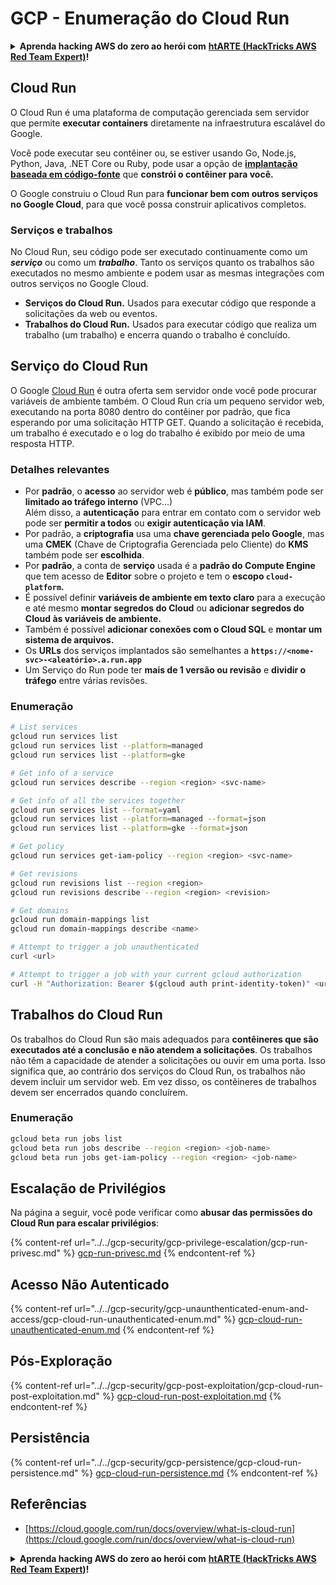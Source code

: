 # GCP - Enumeração do Cloud Run

<details>

<summary><strong>Aprenda hacking AWS do zero ao herói com</strong> <a href="https://training.hacktricks.xyz/courses/arte"><strong>htARTE (HackTricks AWS Red Team Expert)</strong></a><strong>!</strong></summary>

Outras maneiras de apoiar o HackTricks:

* Se você deseja ver sua **empresa anunciada no HackTricks** ou **baixar o HackTricks em PDF** Confira os [**PLANOS DE ASSINATURA**](https://github.com/sponsors/carlospolop)!
* Adquira o [**swag oficial PEASS & HackTricks**](https://peass.creator-spring.com)
* Descubra [**A Família PEASS**](https://opensea.io/collection/the-peass-family), nossa coleção exclusiva de [**NFTs**](https://opensea.io/collection/the-peass-family)
* **Junte-se ao** 💬 [**grupo Discord**](https://discord.gg/hRep4RUj7f) ou ao [**grupo telegram**](https://t.me/peass) ou **siga-nos** no **Twitter** 🐦 [**@hacktricks_live**](https://twitter.com/hacktricks_live)**.**
* **Compartilhe seus truques de hacking enviando PRs para o** [**HackTricks**](https://github.com/carlospolop/hacktricks) e [**HackTricks Cloud**](https://github.com/carlospolop/hacktricks-cloud) repositórios do github.

</details>

## Cloud Run <a href="#revisando-configurações-do-cloud-run" id="revisando-configurações-do-cloud-run"></a>

O Cloud Run é uma plataforma de computação gerenciada sem servidor que permite **executar containers** diretamente na infraestrutura escalável do Google.

Você pode executar seu contêiner ou, se estiver usando Go, Node.js, Python, Java, .NET Core ou Ruby, pode usar a opção de [**implantação baseada em código-fonte**](https://cloud.google.com/run/docs/deploying-source-code) que **constrói o contêiner para você.**

O Google construiu o Cloud Run para **funcionar bem com outros serviços no Google Cloud**, para que você possa construir aplicativos completos.

### Serviços e trabalhos <a href="#serviços-e-trabalhos" id="serviços-e-trabalhos"></a>

No Cloud Run, seu código pode ser executado continuamente como um _**serviço**_ ou como um _**trabalho**_. Tanto os serviços quanto os trabalhos são executados no mesmo ambiente e podem usar as mesmas integrações com outros serviços no Google Cloud.

* **Serviços do Cloud Run.** Usados para executar código que responde a solicitações da web ou eventos.
* **Trabalhos do Cloud Run.** Usados para executar código que realiza um trabalho (um trabalho) e encerra quando o trabalho é concluído.

## Serviço do Cloud Run

O Google [Cloud Run](https://cloud.google.com/run) é outra oferta sem servidor onde você pode procurar variáveis de ambiente também. O Cloud Run cria um pequeno servidor web, executando na porta 8080 dentro do contêiner por padrão, que fica esperando por uma solicitação HTTP GET. Quando a solicitação é recebida, um trabalho é executado e o log do trabalho é exibido por meio de uma resposta HTTP.

### Detalhes relevantes

* Por **padrão**, o **acesso** ao servidor web é **público**, mas também pode ser **limitado ao tráfego interno** (VPC...)\
Além disso, a **autenticação** para entrar em contato com o servidor web pode ser **permitir a todos** ou **exigir autenticação via IAM**.
* Por padrão, a **criptografia** usa uma **chave gerenciada pelo Google**, mas uma **CMEK** (Chave de Criptografia Gerenciada pelo Cliente) do **KMS** também pode ser **escolhida**.
* Por **padrão**, a conta de **serviço** usada é a **padrão do Compute Engine** que tem acesso de **Editor** sobre o projeto e tem o **escopo `cloud-platform`.**
* É possível definir **variáveis de ambiente em texto claro** para a execução e até mesmo **montar segredos do Cloud** ou **adicionar segredos do Cloud às variáveis de ambiente.**
* Também é possível **adicionar conexões com o Cloud SQL** e **montar um sistema de arquivos.**
* Os **URLs** dos serviços implantados são semelhantes a **`https://<nome-svc>-<aleatório>.a.run.app`**
* Um Serviço do Run pode ter **mais de 1 versão ou revisão** e **dividir o tráfego** entre várias revisões.

### Enumeração
```bash
# List services
gcloud run services list
gcloud run services list --platform=managed
gcloud run services list --platform=gke

# Get info of a service
gcloud run services describe --region <region> <svc-name>

# Get info of all the services together
gcloud run services list --format=yaml
gcloud run services list --platform=managed --format=json
gcloud run services list --platform=gke --format=json

# Get policy
gcloud run services get-iam-policy --region <region> <svc-name>

# Get revisions
gcloud run revisions list --region <region>
gcloud run revisions describe --region <region> <revision>

# Get domains
gcloud run domain-mappings list
gcloud run domain-mappings describe <name>

# Attempt to trigger a job unauthenticated
curl <url>

# Attempt to trigger a job with your current gcloud authorization
curl -H "Authorization: Bearer $(gcloud auth print-identity-token)" <url>
```
## Trabalhos do Cloud Run

Os trabalhos do Cloud Run são mais adequados para **contêineres que são executados até a conclusão e não atendem a solicitações**. Os trabalhos não têm a capacidade de atender a solicitações ou ouvir em uma porta. Isso significa que, ao contrário dos serviços do Cloud Run, os trabalhos não devem incluir um servidor web. Em vez disso, os contêineres de trabalhos devem ser encerrados quando concluírem.

### Enumeração
```bash
gcloud beta run jobs list
gcloud beta run jobs describe --region <region> <job-name>
gcloud beta run jobs get-iam-policy --region <region> <job-name>
```
## Escalação de Privilégios

Na página a seguir, você pode verificar como **abusar das permissões do Cloud Run para escalar privilégios**:

{% content-ref url="../../gcp-security/gcp-privilege-escalation/gcp-run-privesc.md" %}
[gcp-run-privesc.md](../../gcp-security/gcp-privilege-escalation/gcp-run-privesc.md)
{% endcontent-ref %}

## Acesso Não Autenticado

{% content-ref url="../../gcp-security/gcp-unaunthenticated-enum-and-access/gcp-cloud-run-unauthenticated-enum.md" %}
[gcp-cloud-run-unauthenticated-enum.md](../../gcp-security/gcp-unaunthenticated-enum-and-access/gcp-cloud-run-unauthenticated-enum.md)
{% endcontent-ref %}

## Pós-Exploração

{% content-ref url="../../gcp-security/gcp-post-exploitation/gcp-cloud-run-post-exploitation.md" %}
[gcp-cloud-run-post-exploitation.md](../../gcp-security/gcp-post-exploitation/gcp-cloud-run-post-exploitation.md)
{% endcontent-ref %}

## Persistência

{% content-ref url="../../gcp-security/gcp-persistence/gcp-cloud-run-persistence.md" %}
[gcp-cloud-run-persistence.md](../../gcp-security/gcp-persistence/gcp-cloud-run-persistence.md)
{% endcontent-ref %}

## Referências

* [https://cloud.google.com/run/docs/overview/what-is-cloud-run](https://cloud.google.com/run/docs/overview/what-is-cloud-run)

<details>

<summary><strong>Aprenda hacking AWS do zero ao herói com</strong> <a href="https://training.hacktricks.xyz/courses/arte"><strong>htARTE (HackTricks AWS Red Team Expert)</strong></a><strong>!</strong></summary>

Outras formas de apoiar o HackTricks:

* Se você deseja ver sua **empresa anunciada no HackTricks** ou **baixar o HackTricks em PDF**, confira os [**PLANOS DE ASSINATURA**](https://github.com/sponsors/carlospolop)!
* Adquira o [**swag oficial PEASS & HackTricks**](https://peass.creator-spring.com)
* Descubra [**A Família PEASS**](https://opensea.io/collection/the-peass-family), nossa coleção exclusiva de [**NFTs**](https://opensea.io/collection/the-peass-family)
* **Junte-se ao** 💬 [**grupo Discord**](https://discord.gg/hRep4RUj7f) ou ao [**grupo telegram**](https://t.me/peass) ou **siga-nos** no **Twitter** 🐦 [**@hacktricks_live**](https://twitter.com/hacktricks_live)**.**
* **Compartilhe seus truques de hacking enviando PRs para os repositórios** [**HackTricks**](https://github.com/carlospolop/hacktricks) e [**HackTricks Cloud**](https://github.com/carlospolop/hacktricks-cloud).

</details>
